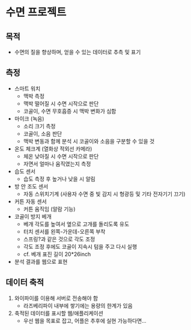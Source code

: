 # 수면 프로젝트

## 목적

- 수면의 질을 향상하며, 얻을 수 있는 데이터로 추측 및 표기

## 측정

- 스마트 워치
  - 맥박 측정
  - 맥박 떨어질 시 수면 시작으로 판단
  - 코골이, 수면 무호흡증 시 맥박 변화가 심함
- 마이크 (녹음)
  - 소리 크기 측정
  - 코골이, 소음 판단
  - 맥박 변동과 함께 분석 시 코골이와 소음을 구분할 수 있을 것
- 온도 체크계 (열화상 적외선 카메라)
  - 체온 낮아질 시 수면 시작으로 판단
  - 자면서 얼마나 움직였는지 측정
- 습도 센서
  - 습도 측정 후 높거나 낮을 시 알림
- 방 안 조도 센서
  - 자동 스위치기계 (사용자 수면 중 빛 감지 시 형광등 및 기타 전자기기 끄기)
- 커튼 자동 센서
  - 커튼 움직임 (알람 기능)
- 코골이 방지 베개
  - 베개 각도를 높여서 옆으로 고개를 돌리도록 유도
  - 터치 센서를 왼쪽-가운데-오른쪽 부착
  - 스프링?과 같은 것으로 각도 조정
  - 각도 조정 후에도 코골이 지속시 텀을 주고 다시 실행
  - cf. 베개 표진 길이 20\*26inch
- 분석 결과를 웹으로 표현

## 데이터 축적

1. 와이파이를 이용해 서버로 전송해야 함
   - 라즈베리파이 내부에 쌓기에는 용량의 한계가 있음
2. 축적된 데이터를 표시할 웹/애플리케이션
   - 우선 웹을 목표로 잡고, 어플은 추후에 실현 가능하다면...

